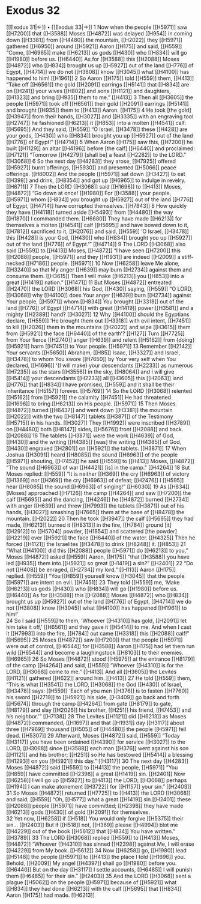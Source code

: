 # Exodus 32
[[Exodus 31|←]] • [[Exodus 33|→]]
1 Now when the people [[H5971]] saw [[H7200]] that [[H3588]] Moses [[H4872]] was delayed [[H954]] in coming down [[H3381]] from [[H4480]] the mountain, [[H2022]] they [[H5971]] gathered [[H6950]] around [[H5921]] Aaron [[H175]] and said, [[H559]] “Come, [[H6965]] make [[H6213]] us  gods [[H430]] who [[H834]] will go [[H1980]] before us. [[H6440]] As for [[H3588]] this [[H2088]] Moses [[H4872]] who [[H834]] brought us up [[H5927]] out of the land [[H776]] of Egypt, [[H4714]] we do not [[H3808]] know [[H3045]] what [[H4100]] has happened to him! [[H1961]] 
2 So Aaron [[H175]] told [[H559]] them, [[H413]] “Take off [[H6561]] the gold [[H2091]] earrings [[H5141]] that [[H834]] are on [[H241]] your wives [[H802]] and sons [[H1121]] and daughters, [[H1323]] and bring [[H935]] them to me.” [[H413]] 
3 Then all [[H3605]] the people [[H5971]] took off [[H6561]] their gold [[H2091]] earrings [[H5141]] and brought [[H935]] them to [[H413]] Aaron. [[H175]] 
4 He took [the gold] [[H3947]] from their hands, [[H3027]] and [[H3335]] with an engraving tool [[H2747]] he fashioned [[H6213]] it [[H853]] into a molten [[H4541]] calf. [[H5695]] And they said, [[H559]] “O Israel, [[H3478]] these [[H428]] are your gods, [[H430]] who [[H834]] brought you up [[H5927]] out of the land [[H776]] of Egypt!” [[H4714]] 
5 When Aaron [[H175]] saw this, [[H7200]] he built [[H1129]] an altar [[H4196]] before [the calf] [[H6440]] and proclaimed: [[H7121]] “Tomorrow [[H4279]] [shall be] a feast [[H2282]] to the LORD.” [[H3068]] 
6 So the next day [[H4283]] they arose, [[H7925]] offered [[H5927]] burnt offerings, [[H5930]] and presented [[H5066]] peace offerings. [[H8002]] And the people [[H5971]] sat down [[H3427]] to eat [[H398]] and drink, [[H8354]] and got up [[H6965]] to indulge in revelry. [[H6711]] 
7 Then the LORD [[H3068]] said [[H1696]] to [[H413]] Moses, [[H4872]] “Go down at once! [[H1980]] For [[H3588]] your people, [[H5971]] whom [[H834]] you brought up [[H5927]] out of the land [[H776]] of Egypt, [[H4714]] have corrupted themselves. [[H7843]] 
8 How quickly they have [[H4118]] turned aside [[H5493]] from [[H4480]] the way [[H1870]] I commanded them. [[H6680]] They have made [[H6213]] for themselves  a molten [[H4541]] calf [[H5695]] and have bowed down to it, [[H7812]] sacrificed to it, [[H2076]] and said, [[H559]] ‘O Israel, [[H3478]] this [[H428]] is your God, [[H430]] who [[H834]] brought you up [[H5927]] out of the land [[H776]] of Egypt.’” [[H4714]] 
9 The LORD [[H3068]] also said [[H559]] to [[H413]] Moses, [[H4872]] “I have seen [[H7200]] this [[H2088]] people, [[H5971]] and they [[H1931]] are indeed [[H2009]] a stiff-necked [[H7186]] people. [[H5971]] 
10 Now [[H6258]] leave Me  alone, [[H3240]] so that My anger [[H639]] may burn [[H2734]] against them  and consume them. [[H3615]] Then I will make [[H6213]] you [[H853]] into a great [[H1419]] nation.” [[H1471]] 
11 But Moses [[H4872]] entreated [[H2470]] the LORD [[H3068]] his God, [[H430]] saying, [[H559]] “O LORD, [[H3068]] why [[H4100]] does Your anger [[H639]] burn [[H2734]] against Your people, [[H5971]] whom [[H834]] You brought [[H3318]] out of the land [[H776]] of Egypt [[H4714]] with great [[H1419]] power [[H3581]] and a mighty [[H2389]] hand? [[H3027]] 
12 Why [[H4100]] should the Egyptians declare, [[H559]] ‘He brought them out [[H3318]] with evil intent, [[H7451]] to kill [[H2026]] them in the mountains [[H2022]] and wipe [[H3615]] them from [[H5921]] the face [[H6440]] of the earth’? [[H127]] Turn [[H7725]] from Your fierce [[H2740]] anger [[H639]] and relent [[H5162]] from {doing} [[H5921]] harm [[H7451]] to Your people. [[H5971]] 
13 Remember [[H2142]] Your servants [[H5650]] Abraham, [[H85]] Isaac, [[H3327]] and Israel, [[H3478]] to whom  You swore [[H7650]] by Your very self  when You declared, [[H1696]] ‘{I will make} your descendants [[H2233]] as numerous [[H7235]] as the stars [[H3556]] in the sky, [[H8064]] and I will give [[H5414]] your descendants [[H2233]] all [[H3605]] this [[H2063]] land [[H776]] that [[H834]] I have promised, [[H559]] and it shall be their inheritance [[H5157]] forever. [[H5769]] 
14 So the LORD [[H3068]] relented [[H5162]] from [[H5921]] the calamity [[H7451]] He had threatened [[H1696]] to bring [[H6213]] on His people. [[H5971]] 
15 Then Moses [[H4872]] turned [[H6437]] and went down [[H3381]] the mountain [[H2022]] with the two [[H8147]] tablets [[H3871]] of the Testimony [[H5715]] in his hands. [[H3027]] They [[H1992]] were inscribed [[H3789]] on [[H4480]] both [[H8147]] sides, [[H5676]] front [[H2088]] and back. [[H2088]] 
16 The tablets [[H3871]] were the work [[H4639]] of God, [[H430]] and the writing [[H4385]] [was] the writing [[H4385]] of God, [[H430]] engraved [[H2801]] on [[H5921]] the tablets. [[H3871]] 
17 When Joshua [[H3091]] heard [[H8085]] the sound [[H6963]] of the people [[H5971]] shouting, [[H7452]] he said [[H559]] to [[H413]] Moses, [[H4872]] “The sound [[H6963]] of war [[H4421]] [is] in the camp.” [[H4264]] 
18 But Moses replied: [[H559]] “It is neither [[H369]] the cry [[H6963]] of victory [[H1369]] nor [[H369]] the cry [[H6963]] of defeat; [[H2476]] I [[H595]] hear [[H8085]] the sound [[H6963]] of singing!” [[H6030]] 
19 As [[H834]] [Moses] approached [[H7126]] the camp [[H4264]] and saw [[H7200]] the calf [[H5695]] and the dancing, [[H4246]] he [[H4872]] burned [[H2734]] with anger [[H639]] and threw [[H7993]] the tablets [[H3871]] out of  his hands, [[H3027]] smashing [[H7665]] them at the base of [[H8478]] the mountain. [[H2022]] 
20 Then he took [[H3947]] the calf [[H5695]] they had made, [[H6213]] burned it [[H8313]] in the fire, [[H784]] ground [it] [[H2912]] to [[H5704]] powder, [[H1854]] and scattered [the powder] [[H2219]] over [[H5921]] the face [[H6440]] of the water. [[H4325]] Then he forced [[H1121]] the Israelites [[H3478]] to drink [[H8248]] it. [[H853]] 
21 “What [[H4100]] did this [[H2088]] people [[H5971]] do [[H6213]] to you,”  Moses [[H4872]] asked [[H559]] Aaron, [[H175]] “that [[H3588]] you have led [[H935]] them into [[H5921]] so great [[H1419]] a sin?” [[H2401]] 
22 “Do not [[H408]] be enraged, [[H2734]] my lord,” [[H113]] Aaron [[H175]] replied. [[H559]] “You [[H859]] yourself know [[H3045]] that the people [[H5971]] are intent on evil. [[H7451]] 
23 They told [[H559]] me,  ‘Make [[H6213]] us  gods [[H430]] who [[H834]] will go [[H1980]] before us. [[H6440]] As for [[H3588]] this [[H2088]] Moses [[H4872]] who [[H834]] brought us up [[H5927]] out of the land [[H776]] of Egypt, [[H4714]] we do not [[H3808]] know [[H3045]] what [[H4100]] has happened [[H1961]] to him!’  
24 So I said [[H559]] to them,  ‘Whoever [[H4310]] has gold, [[H2091]] let him take it off,’ [[H6561]] and they gave it [[H5414]] to me.  And when I cast it [[H7993]] into the fire, [[H784]] out came [[H3318]] this [[H2088]] calf!” [[H5695]] 
25 Moses [[H4872]] saw [[H7200]] that the people [[H5971]] were out of control, [[H6544]] for [[H3588]] Aaron [[H175]] had let them run wild [[H6544]] and become a laughingstock [[H8103]] to their enemies. [[H6965]] 
26 So Moses [[H4872]] stood [[H5975]] at the entrance [[H8179]] of the camp [[H4264]] and said, [[H559]] “Whoever [[H4310]] is for the LORD, [[H3068]] come to me.” [[H413]] And all [[H3605]] the Levites [[H1121]] gathered [[H622]] around him. [[H413]] 
27 He told [[H559]] them,  “This is what [[H3541]] the LORD, [[H3068]] the God [[H430]] of Israel, [[H3478]] says: [[H559]] ‘Each of you men [[H376]] is to fasten [[H7760]] his sword [[H2719]] to [[H5921]] his side, [[H3409]] go back and forth [[H5674]] through the camp [[H4264]] from gate [[H8179]] to gate, [[H8179]] and slay [[H2026]] his brother, [[H251]] his friend, [[H7453]] and his neighbor.’” [[H7138]] 
28 The Levites [[H1121]] did [[H6213]] as Moses [[H4872]] commanded, [[H1697]] and that [[H1931]] day [[H3117]] about three [[H7969]] thousand [[H505]] of [[H4480]] the people [[H5971]] fell dead. [[H5307]] 
29 Afterward, Moses [[H4872]] said, [[H559]] “Today [[H3117]] you have been ordained [[H4390]] for service [[H3027]] to the LORD, [[H3068]] since [[H3588]] each man [[H376]] went against his son [[H1121]] and his brother; [[H251]] so He has bestowed [[H5414]] a blessing [[H1293]] on you [[H5921]] this day.” [[H3117]] 
30 The next day [[H4283]] Moses [[H4872]] said [[H559]] to [[H413]] the people, [[H5971]] “You [[H859]] have committed [[H2398]] a great [[H1419]] sin. [[H2401]] Now [[H6258]] I will go up [[H5927]] to [[H413]] the LORD; [[H3068]] perhaps [[H194]] I can make atonement [[H3722]] for [[H1157]] your sin.” [[H2403]] 
31 So Moses [[H4872]] returned [[H7725]] to [[H413]] the LORD [[H3068]] and said, [[H559]] “Oh, [[H577]] what a great [[H1419]] sin [[H2401]] these [[H2088]] people [[H5971]] have committed; [[H2398]] they have made [[H6213]] gods [[H430]] of gold [[H2091]] for themselves.  
32 Yet now, [[H6258]] if [[H518]] You would only forgive [[H5375]] their sin... [[H2403]] But if [[H518]] not, [[H369]] please [[H4994]] blot me [[H4229]] out of the book [[H5612]] that [[H834]] You have written.” [[H3789]] 
33 The LORD [[H3068]] replied [[H559]] to [[H413]] Moses, [[H4872]] “Whoever [[H4310]] has sinned [[H2398]] against Me,  I will erase [[H4229]] from My book. [[H5612]] 
34 Now [[H6258]] go, [[H1980]] lead [[H5148]] the people [[H5971]] to [[H413]] the place I told [[H1696]] you.  Behold, [[H2009]] My angel [[H4397]] shall go [[H1980]] before you. [[H6440]] But on the day [[H3117]] I settle accounts, [[H6485]] I will punish them [[H6485]] for their sin.” [[H2403]] 
35 And the LORD [[H3068]] sent a plague [[H5062]] on the people [[H5971]] because of [[H5921]] what [[H834]] they had done [[H6213]] with the calf [[H5695]] that [[H834]] Aaron [[H175]] had made. [[H6213]] 
